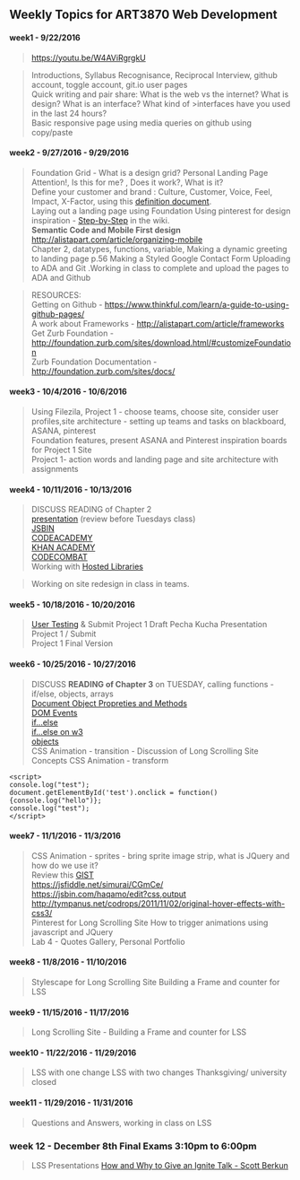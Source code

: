 ## Weekly Topics for ART3870 Web Development
#### week1  -  9/22/2016

> https://youtu.be/W4AViRgrgkU

>Introductions, Syllabus Recognisance, Reciprocal Interview, github account, toggle account, git.io user pages<br>
>Quick writing and pair share:  What is the web vs the internet? What is design? What is an  interface?  What kind of >interfaces have you used in the last 24  hours? <br>
>Basic responsive page using media queries on github using copy/paste<br>

#### week2  -  9/27/2016 - 9/29/2016

> Foundation Grid - What is a design grid?  Personal Landing Page Attention!, Is this for me? , Does it work?, What is it?  <br>
> Define your customer and brand : Culture, Customer, Voice, Feel, Impact, X-Factor,  using this [definition document](https://github.com/instructian/art3870/blob/master/definition.pdf).<br>
> Laying out a landing page using Foundation Using pinterest for design inspiration - [Step-by-Step](https://github.com/instructian/art3870/wiki/Steps-for-Personal-Home-Page) in the wiki.<br>
> **Semantic Code and Mobile First design** http://alistapart.com/article/organizing-mobile<br>
>Chapter 2, datatypes, functions, variable,  Making a dynamic greeting to landing page p.56  Making a Styled Google Contact Form Uploading to ADA and Git .Working in class to complete and upload the pages to ADA and Github<br>

> RESOURCES:<br>
> Getting on Github - https://www.thinkful.com/learn/a-guide-to-using-github-pages/<br>
> A work about Frameworks - http://alistapart.com/article/frameworks<br>
> Get Zurb Foundation - http://foundation.zurb.com/sites/download.html/#customizeFoundation<br>
> Zurb Foundation Documentation - http://foundation.zurb.com/sites/docs/<br>

#### week3  -  10/4/2016 - 10/6/2016

> Using Filezila, Project 1 - choose teams, choose site, consider user profiles,site architecture - setting up teams and tasks on blackboard, ASANA, pinterest<br>
> Foundation features, present ASANA and Pinterest inspiration boards for Project 1 Site<br>
> Project 1- action words and landing page and site architecture with assignments<br>

#### week4  -  10/11/2016 - 10/13/2016

> DISCUSS READING of Chapter 2 
<br>[presentation](https://drive.google.com/a/csueastbay.edu/file/d/0B2NDv4EUdOLkX0NUbjVnNGVTUDg/view?usp=sharing) (review before Tuesdays class) 
<br>[JSBIN](https://jsbin.com/)<br>[CODEACADEMY](https://www.codecademy.com/learn/learn-javascript)
<br>[KHAN ACADEMY](https://www.khanacademy.org/computing/computer-programming/programming#intro-to-programming)
<br>[CODECOMBAT](https://codecombat.com/students?_cc=LastRicePaint)
<br>Working with [Hosted Libraries](https://cdnjs.com/libraries/foundation) 

> Working on site redesign in class in teams.

#### week5  -  10/18/2016 - 10/20/2016

> [User Testing](https://github.com/instructian/art3870/blob/master/userTesting.md) & Submit Project 1 Draft Pecha Kucha Presentation Project 1 / Submit<br>
> Project 1 Final Version

#### week6  -  10/25/2016 - 10/27/2016

> DISCUSS **READING of Chapter 3** on TUESDAY, calling functions - if/else, objects, arrays<br>
>[Document Object Propreties and Methods](http://www.w3schools.com/jsref/dom_obj_document.asp)<br>
>[DOM Events](http://www.w3schools.com/jsref/dom_obj_event.asp)<br>
>[if...else](https://developer.mozilla.org/en-US/docs/Web/JavaScript/Reference/Statements/if...else)<br>
>[if...else on w3](http://www.w3schools.com/js/js_if_else.asp)<br>
>[objects](http://www.w3schools.com/js/js_objects.asp)<br>
> CSS Animation - transition - Discussion of Long Scrolling Site<br>
> Concepts CSS Animation - transform<br>
~~~~
<script>
console.log("test");
document.getElementById('test').onclick = function(){console.log("hello")};
console.log("test"); 
</script>
~~~~

#### week7  -  11/1/2016 - 11/3/2016

>CSS Animation - sprites - bring sprite image strip,  what is JQuery and how do we use it? <br>
Review this [GIST](https://gist.github.com/instructian/ee0627cee5cd486c0e84b8105e969789)<br>
https://jsfiddle.net/simurai/CGmCe/<br>
https://jsbin.com/haqamo/edit?css,output<br>
http://tympanus.net/codrops/2011/11/02/original-hover-effects-with-css3/<br>
>Pinterest for Long Scrolling Site How to trigger animations using javascript and JQuery<br>
>Lab 4 - Quotes Gallery, Personal Portfolio

#### week8  -  11/8/2016 - 11/10/2016

> Stylescape for Long Scrolling Site Building a Frame and counter for LSS

#### week9  -  11/15/2016 - 11/17/2016

> Long Scrolling Site -  Building a Frame and counter for LSS

#### week10  -  11/22/2016 - 11/29/2016

> LSS with one change LSS with two changes
> Thanksgiving/ university closed

#### week11  -  11/29/2016 - 11/31/2016

> Questions and Answers, working in class on LSS<br>


### week 12 - December 8th Final Exams 3:10pm to 6:00pm
> LSS Presentations
[How and Why to Give an Ignite Talk - Scott Berkun](https://www.youtube.com/embed/yGENcskRGRk)
